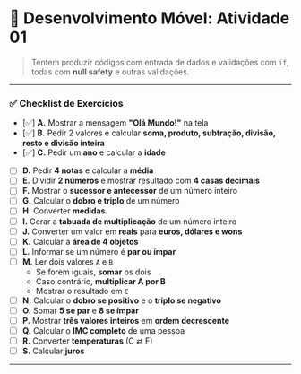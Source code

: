 # 📱 Desenvolvimento Móvel: Atividade 01

> Tentem produzir códigos com entrada de dados e validações com `if`, todas com **null safety** e outras validações.

---

### ✅ Checklist de Exercícios

- [✅] **A.** Mostrar a mensagem **"Olá Mundo!"** na tela  
- [✅] **B.** Pedir 2 valores e calcular **soma, produto, subtração, divisão, resto e divisão inteira**  
- [✅] **C.** Pedir um **ano** e calcular a **idade**  
- [ ] **D.** Pedir **4 notas** e calcular a **média**  
- [ ] **E.** Dividir **2 números** e mostrar resultado com **4 casas decimais**  
- [ ] **F.** Mostrar o **sucessor e antecessor** de um número inteiro  
- [ ] **G.** Calcular o **dobro e triplo** de um número  
- [ ] **H.** Converter **medidas**  
- [ ] **I.** Gerar a **tabuada de multiplicação** de um número inteiro  
- [ ] **J.** Converter um valor em **reais** para **euros, dólares e wons**  
- [ ] **K.** Calcular a **área de 4 objetos**  
- [ ] **L.** Informar se um número é **par ou ímpar**  
- [ ] **M.** Ler dois valores `A` e `B`  
   - Se forem iguais, **somar** os dois  
   - Caso contrário, **multiplicar A por B**  
   - Mostrar o resultado em `C`  
- [ ] **N.** Calcular o **dobro se positivo** e o **triplo se negativo**  
- [ ] **O.** Somar **5 se par** e **8 se ímpar**  
- [ ] **P.** Mostrar **três valores inteiros** em **ordem decrescente**  
- [ ] **Q.** Calcular o **IMC completo** de uma pessoa  
- [ ] **R.** Converter **temperaturas** (C ⇄ F)  
- [ ] **S.** Calcular **juros**

---